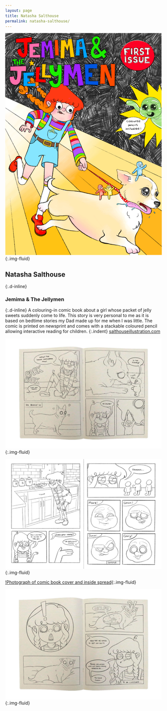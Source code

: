 ```yaml
---
layout: page
title: Natasha Salthouse
permalink: natasha-salthouse/
---
```

![Front cover artwork for a children's interactive comic featuring an illustration of a girl and dog](../images/natasha_salthouse_01.jpg "Comic book publication"){:.img-fluid}
## Natasha Salthouse
{:.d-inline}
### Jemima & The Jellymen
{:.d-inline}
A colouring-in comic book about a girl whose packet of jelly sweets suddenly come to life. This story is very personal to me as it is based on bedtime stories my Dad made up for me when I was little. The comic is printed on newsprint and comes with a stackable coloured pencil allowing interactive reading for children.
{:.indent}
[salthouseillustration.com](https://salthouseillustration.com/)

![Comic book spread showing panel drawing artwork](../images/natasha_salthouse_02.jpg "Comic book publication artwork"){:.img-fluid}

![Panel artwork from a comic book publication](../images/natasha_salthouse_03.jpg "Comic book publication artwork"){:.img-fluid}

[!Photograph of comic book cover and inside spread](../images/natasha_salthouse_04.jpg "Comic book publication artwork"){:.img-fluid}

![Comic book spread showing panel drawing artwork](../images/natasha_salthouse_05.jpg "Comic book publication artwork"){:.img-fluid}
